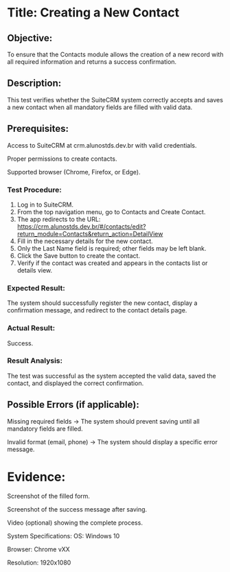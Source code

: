 # Title: Creating a New Contact
## Objective:
To ensure that the Contacts module allows the creation of a new record with all required information and returns a success confirmation.

## Description:
This test verifies whether the SuiteCRM system correctly accepts and saves a new contact when all mandatory fields are filled with valid data.

## Prerequisites:
Access to SuiteCRM at crm.alunostds.dev.br with valid credentials.

Proper permissions to create contacts.

Supported browser (Chrome, Firefox, or Edge).

### Test Procedure:
1. Log in to SuiteCRM.
2. From the top navigation menu, go to Contacts and Create Contact.
3. The app redirects to the URL: https://crm.alunostds.dev.br/#/contacts/edit?return_module=Contacts&return_action=DetailView
4. Fill in the necessary details for the new contact.
5. Only the Last Name field is required; other fields may be left blank.
6. Click the Save button to create the contact.
7. Verify if the contact was created and appears in the contacts list or details view.

### Expected Result:
 The system should successfully register the new contact, display a confirmation message, and redirect to the contact details page.

### Actual Result:
 Success.

### Result Analysis:
The test was successful as the system accepted the valid data, saved the contact, and displayed the correct confirmation.

## Possible Errors (if applicable):
Missing required fields → The system should prevent saving until all mandatory fields are filled.

Invalid format (email, phone) → The system should display a specific error message.

# Evidence:
Screenshot of the filled form.

Screenshot of the success message after saving.

Video (optional) showing the complete process.

System Specifications:
OS: Windows 10

Browser: Chrome vXX

Resolution: 1920x1080
